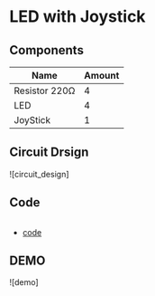 # LED with Joystick

## Components
|Name|Amount|
|-|-|
|Resistor 220Ω|4|
|LED|4|
|JoyStick|1|

## Circuit Drsign
![circuit_design]

## Code
```C++
```
* [code](008.ino)

## DEMO
![demo]
